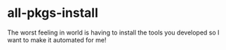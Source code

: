 # all-pkgs-install
The worst feeling in world is having to install the tools you developed so I want to make it automated for me!
